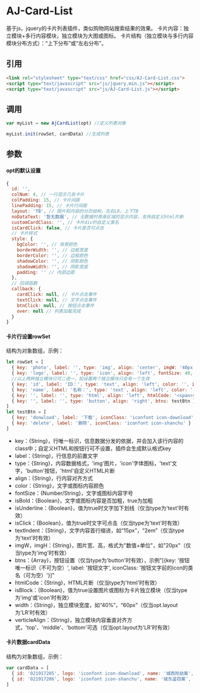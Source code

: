 # AJ-Card-List

基于js，jquery的卡片列表插件，类似购物网站搜索结果的效果。
卡片内容：独立模块+多行内容模块，独立模块为大图或图标。
卡片结构（独立模块与多行内容模块分布方式）：“上下分布”或“左右分布”。

## 引用
```html
<link rel="stylesheet" type="text/css" href="css/AJ-Card-List.css">
<script type="text/javascript" src="js/jquery.min.js"></script>
<script type="text/javascript" src="js/AJ-Card-List.js"></script>
```

## 调用

```JavaScript
var myList = new AjCardList(opt) //定义列表对象
```
```JavaScript
myList.init(rowSet, cardData) //生成列表
```

## 参数

#### opt的默认设置

```JavaScript
{
  id: '',
  colNum: 4, // 一行显示几张卡片
  colPadding: 15, // 卡片间距
  linePadding: 15, // 卡片行间距
  layout: 'TB', // 图片和内容的分页结构，左右LR，上下TB
  noDataText: '暂无数据', // 无数据时表身区域的显示内容，支持自定义html片断
  customCardClass: '', // 卡片div的自定义类名
  isCardClick: false, // 卡片是否可点击
  // 卡片样式
  style: { 
    bgColor: '', // 背景颜色
    borderWidth: '', // 边框宽度
    borderColor: '', // 边框颜色
    shadowColor: '', // 阴影颜色
    shadowWidth: '', // 阴影宽度
    padding: '' // 内部边距
  },
  // 回调函数
  callback: {
    cardClick: null, // 卡片点击事件
    textClick: null, // 文字点击事件
    btnClick: null, // 按钮点击事件
    over: null // 列表加载完成
  }
}
```

#### 卡片行设置rowSet

结构为对象数组，示例：
```JavaScript
let rowSet = [
  { key: 'photo', label: '', type: 'img', align: 'center', imgW: '40px', imgH: '80px', isBlock: true, width: '40%', verticleAlign: 'middle' },
  { key: 'logo', label: '', type: 'icon', align: 'left', fontSize: 40, isBlock: true, width: '50px', verticleAlign: 'top', color: 'red' },
  //以上两种独立模块只可二选一，如设置两个独立模块只会有一个生效
  { key: 'id', label: 'ID：', type: 'text', align: 'left', color: '', isBold: true, textIndent: '', fontSize: 14 },
  { key: 'name', label: '名称：', type: 'text', align: 'left', color: '', isBold: true, textIndent: '1em', fontSize: 12, isClick: true, isUnderline: true },
  { key: '', label: '', type: 'html', align: 'left', htmlCode: '<span>自定义HTML片断</span>' },
  { key: '', label: '', type: 'button', align: 'right', btns: testBtn }
]
let testBtn = [
  { key: 'donwload', label: '下载', iconClass: 'iconfont icon-download' },
  { key: 'delete', label: '删除', iconClass: 'iconfont icon-shanchu' }
]
```
- key：{String}，行唯一标识，信息数据分发的依据，并会加入该行内容的class中；自定义HTML和按钮行可不设置，插件会生成默认格式key
- label：{String}，行信息的前置文字
- type：{String}，内容数据格式，'img'图片，'icon'字体图标，'text'文字，'button'按钮，'html'自定义HTML片断
- align：{String}，行内容对齐方式
- color：{String}，文字或图标内容颜色
- fontSize：{Number/String}，文字或图标内容字号
- isBold：{Boolean}，文字或图标内容是否加粗，true为加粗
- isUnderline：{Boolean}，值为true时文字加下划线（仅当type为'text'时有效）
- isClick：{Boolean}，值为true时文字可点击（仅当type为'text'时有效）
- textIndent：{String}，文字内容首行缩进，如“15px”，“2em”（仅当type为'text'时有效）
- imgW，imgH：{String}，图片宽、高，格式为"数值+单位"，如"20px"（仅当type为'img'时有效）
- btns：{Array}，按钮设置（仅当type为'button'时有效），示例"[{key: '按钮唯一标识（不可为空）', label: '按钮文字', iconClass: '按钮文字前的icon的类名（可为空）'}]"
- htmlCode：{String}，HTML片断（仅当type为'html'时有效）
- isBlock：{Boolean}，值为true设置图片或图标为卡片独立模块（仅当type为'img'或'icon'时有效）
- width：{String}，独立模块宽度，如“40%”，“60px”（仅当opt.layout为'LR'时有效）
- verticleAlign：{String}，独立模块内容垂直对齐方式，'top'、'middle'、'bottom'可选（仅当opt.layout为'LR'时有效）

#### 卡片数据cardData

结构为对象数组，示例：
```JavaScript
var cardData = [
  { id: '021917205', logo: 'iconfont icon-download', name: '城西抢劫案', photo: 'https://pic.xiami.net/images/artistlogo/60/13751627012360.jpg?x-oss-process=image/resize,s_370,m_fill/quality,q_80' },
  { id: '021917206', logo: 'iconfont icon-shanchu', name: '城东盗窃案', photo: 'https://pic.xiami.net/images/artistpic/24/23424/1247039605_405E.jpg?x-oss-process=image/resize,s_370,m_fill/quality,q_80' }
]
```
